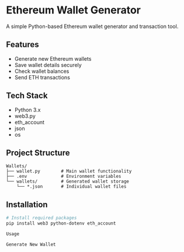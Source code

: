# Ethereum Wallet Generator
A simple Python-based Ethereum wallet generator and transaction tool.

## Features
- Generate new Ethereum wallets
- Save wallet details securely
- Check wallet balances
- Send ETH transactions

## Tech Stack
- Python 3.x
- web3.py
- eth_account
- json
- os

## Project Structure

```
Wallets/
├── wallet.py        # Main wallet functionality
├── .env             # Environment variables
└── wallets/         # Generated wallet storage
    └── *.json       # Individual wallet files
```

## Installation

```bash
# Install required packages
pip install web3 python-dotenv eth_account

Usage

Generate New Wallet

